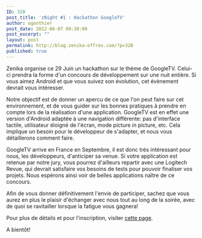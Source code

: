 ```yaml
---
ID: 320
post_title: 'zNight #1 : Hackathon GoogleTV'
author: ogonthier
post_date: 2012-06-07 09:30:00
post_excerpt: ""
layout: post
permalink: http://blog.zenika-offres.com/?p=320
published: true
---
```

<p>Zenika organise ce 29 Juin un hackathon sur le thème de GoogleTV. Celui-ci prendra la forme d'un concours de développement sur une nuit entière. Si vous aimez Android et que vous suivez son évolution, cet évènement devrait vous intéresser.</p> <p>Notre objectif est  de donner un apercu de ce que l'on peut faire sur cet environnement, et de vous guider sur les bonnes pratiques à prendre en compte lors de la réalisation d'une application. GoogleTV est en effet une version d'Android adaptée à une navigation différente: pas d'interface tactile, utilisateur éloigné de l'écran, mode picture in picture, etc. Cela implique un besoin pour le développeur de s'adapter, et nous vous détaillerons comment faire.</p> <p>GoogleTV arrive en France en Septembre, il est donc très intéressant pour nous, les développeurs, d'anticiper sa venue. Si votre application est retenue par notre jury, vous pourrez d'ailleurs repartir avec une Logitech Revue, qui devrait satisfaire vos besoins de tests pour pouvoir finaliser vos projets. Nous espérons ainsi voir de belles applications naître de ce concours.</p> <p>Afin de vous donner définitivement l'envie de participer, sachez que vous aurez en plus le plaisir d'échanger avec nous tout au long de la soirée, avec de quoi se ravitailler lorsque la fatigue vous gagnera!</p> <p>Pour plus de détails et pour l'inscription, visiter <a href="http://znight-1.eventbrite.com/" hreflang="fr">cette page</a>.</p> <p>A bientôt!</p>